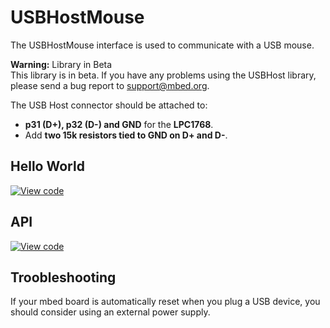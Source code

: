 # USBHostMouse

The USBHostMouse interface is used to communicate with a USB mouse.

<span class="warnings">**Warning:** Library in Beta</br>This library is in beta. If you have any problems using the USBHost library, please send a bug report to [support@mbed.org](support@mbed.org).</span>

The USB Host connector should be attached to:

* **p31 (D+), p32 (D-) and GND** for the **LPC1768**.
* Add **two 15k resistors tied to GND on D+ and D-**.

## Hello World

[![View code](https://www.mbed.com/embed/?url=https://developer.mbed.org/users/samux/code/USBHostMouse_HelloWorld/)](https://developer.mbed.org/users/samux/code/USBHostMouse_HelloWorld/file/tip/main.cpp) 

## API

[![View code](https://www.mbed.com/embed/?type=library)](https://docs.mbed.com/docs/mbed-os-api/en/mbed-os-5.1.0/api/classUSBHost.html) 

## Troobleshooting

If your mbed board is automatically reset when you plug a USB device, you should consider using an external power supply.

